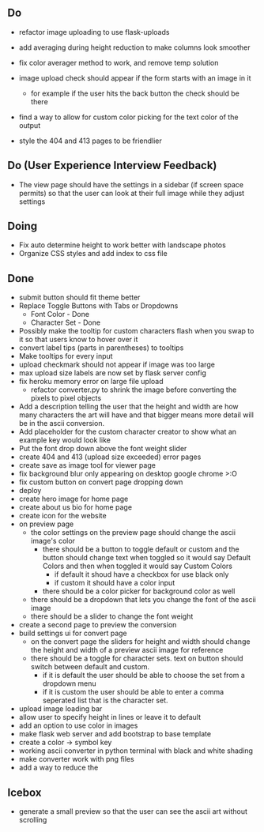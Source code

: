 ## Do
* refactor image uploading to use flask-uploads

* add averaging during height reduction to make columns look smoother

* fix color averager method to work, and remove temp solution

* image upload check should appear if the form starts with an image in it
  * for example if the user hits the back button the check should be there

* find a way to allow for custom color picking for the text color of the output

* style the 404 and 413 pages to be friendlier




## Do (User Experience Interview Feedback)
* The view page should have the settings in a sidebar (if screen space permits) so that the user can look at their full image while they adjust settings


## Doing
* Fix auto determine height to work better with landscape photos
* Organize CSS styles and add index to css file




## Done
* submit button should fit theme better
* Replace Toggle Buttons with Tabs or Dropdowns
  * Font Color - Done
  * Character Set - Done
* Possibly make the tooltip for custom characters flash when you swap to it so that users know to hover over it
* convert label tips (parts in parentheses) to tooltips
* Make tooltips for every input
* upload checkmark should not appear if image was too large
* max upload size labels are now set by flask server config
* fix heroku memory error on large file upload
  * refactor converter.py to shrink the image before converting the pixels to pixel objects
* Add a description telling the user that the height and width are how many characters the art will have and that bigger means more detail will be in the ascii conversion.
* Add placeholder for the custom character creator to show what an example key would look like
* Put the font drop down above the font weight slider
* create 404 and 413 (upload size exceeded) error pages
* create save as image tool for viewer page
* fix background blur only appearing on desktop google chrome >:O
* fix custom button on convert page dropping down
* deploy
* create hero image for home page
* create about us bio for home page
* create icon for the website
* on preview page
  * the color settings on the preview page should change the ascii image's color
    * there should be a button to toggle default or custom and the button should change text when toggled so it would say Default Colors and then when toggled it would say Custom Colors 
      * if default it shoud have a checkbox for use black only
      * if custom it should have a color input
    * there should be a color picker for background color as well
  * there should be a dropdown that lets you change the font of the ascii image
  * there should be a slider to change the font weight
* create a second page to preview the conversion
* build settings ui for convert page
  * on the convert page the sliders for height and width should change the height and width of a preview ascii image for reference
  * there should be a toggle for character sets. text on button should switch between default and custom. 
    * if it is default the user should be able to choose the set from a dropdown menu
    * if it is custom the user should be able to enter a comma seperated list that is the character set.
* upload image loading bar
* allow user to specify height in lines or leave it to default
* add an option to use color in images
* make flask web server and add bootstrap to base template
* create a color -> symbol key
* working ascii converter in python terminal with black and white shading
* make converter work with png files
* add a way to reduce the 

## Icebox
* generate a small preview so that the user can see the ascii art without scrolling